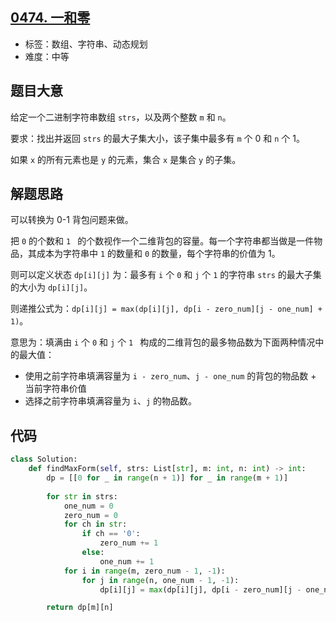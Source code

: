 ## [0474. 一和零](https://leetcode-cn.com/problems/ones-and-zeroes/)

- 标签：数组、字符串、动态规划
- 难度：中等

## 题目大意

给定一个二进制字符串数组 `strs`，以及两个整数 `m` 和 `n`。

要求：找出并返回 `strs` 的最大子集大小，该子集中最多有 `m` 个 0 和 `n` 个 1。

如果 `x` 的所有元素也是 `y` 的元素，集合 `x` 是集合 `y` 的子集。

## 解题思路

可以转换为 0-1 背包问题来做。

把 `0` 的个数和 `1 ` 的个数视作一个二维背包的容量。每一个字符串都当做是一件物品，其成本为字符串中 `1` 的数量和 `0` 的数量，每个字符串的价值为 1。

则可以定义状态 `dp[i][j]` 为：最多有 `i` 个 `0` 和 `j` 个 `1` 的字符串 `strs` 的最大子集的大小为 `dp[i][j]`。

则递推公式为：`dp[i][j] = max(dp[i][j], dp[i - zero_num][j - one_num] + 1)`。

意思为：填满由 `i` 个 `0` 和 `j` 个 `1 `  构成的二维背包的最多物品数为下面两种情况中的最大值：

- 使用之前字符串填满容量为 `i - zero_num`、`j - one_num` 的背包的物品数 + 当前字符串价值
- 选择之前字符串填满容量为 `i`、`j` 的物品数。

## 代码

```Python
class Solution:
    def findMaxForm(self, strs: List[str], m: int, n: int) -> int:
        dp = [[0 for _ in range(n + 1)] for _ in range(m + 1)]
        
        for str in strs:
            one_num = 0
            zero_num = 0
            for ch in str:
                if ch == '0':
                    zero_num += 1
                else:
                    one_num += 1
            for i in range(m, zero_num - 1, -1):
                for j in range(n, one_num - 1, -1):
                    dp[i][j] = max(dp[i][j], dp[i - zero_num][j - one_num] + 1)

        return dp[m][n]
```


